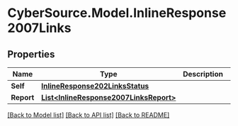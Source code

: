 # CyberSource.Model.InlineResponse2007Links
## Properties

Name | Type | Description | Notes
------------ | ------------- | ------------- | -------------
**Self** | [**InlineResponse202LinksStatus**](InlineResponse202LinksStatus.md) |  | [optional] 
**Report** | [**List&lt;InlineResponse2007LinksReport&gt;**](InlineResponse2007LinksReport.md) |  | [optional] 

[[Back to Model list]](../README.md#documentation-for-models) [[Back to API list]](../README.md#documentation-for-api-endpoints) [[Back to README]](../README.md)

